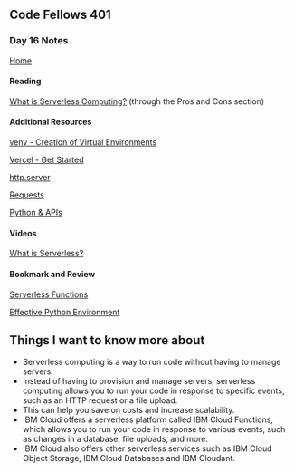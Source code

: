 ## Code Fellows 401

### Day 16 Notes

[Home](../README.md)

#### Reading

[What is Serverless Computing?](https://www.ibm.com/cloud/learn/serverless)
(through the Pros and Cons section)

#### Additional Resources

[venv - Creation of Virtual Environments](https://docs.python.org/3/library/venv.html)

[Vercel - Get Started](https://vercel.com/docs/get-started)

[http.server](https://pymotw.com/3/http.server/index.html)

[Requests](https://requests.readthedocs.io/en/latest/)

[Python & APIs](https://realpython.com/python-api/)

#### Videos

[What is Serverless?](https://www.youtube.com/watch?v=vxJobGtqKVM)

#### Bookmark and Review

[Serverless Functions](https://vercel.com/docs/concepts/functions/serverless-functions)

[Effective Python Environment](https://realpython.com/effective-python-environment/)

## Things I want to know more about

* Serverless computing is a way to run code without having to manage servers.
* Instead of having to provision and manage servers, serverless computing allows you to run your code in response to specific events, such as an HTTP request or a file upload.
* This can help you save on costs and increase scalability.
* IBM Cloud offers a serverless platform called IBM Cloud Functions, which allows you to run your code in response to various events, such as changes in a database, file uploads, and more.
* IBM Cloud also offers other serverless services such as IBM Cloud Object Storage, IBM Cloud Databases and IBM Cloudant.